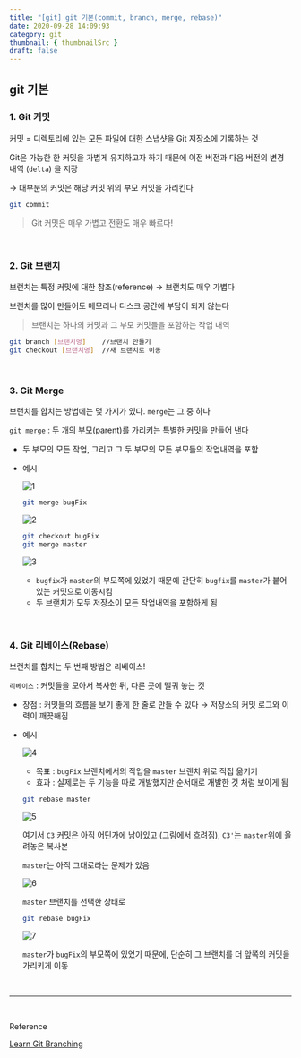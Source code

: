 ```yaml
---
title: "[git] git 기본(commit, branch, merge, rebase)"
date: 2020-09-28 14:09:93
category: git
thumbnail: { thumbnailSrc }
draft: false
---
```


## git 기본


### 1. Git 커밋

커밋 = 디렉토리에 있는 모든 파일에 대한 스냅샷을 Git 저장소에 기록하는 것

Git은 가능한 한 커밋을 가볍게 유지하고자 하기 때문에 이전 버전과 다음 버전의 변경 내역 (`delta`) 을 저장

→ 대부분의 커밋은 해당 커밋 위의 부모 커밋을 가리킨다

```bash
git commit
```

> Git 커밋은 매우 가볍고 전환도 매우 빠르다!

<br>

### 2. Git 브랜치

브랜치는 특정 커밋에 대한 참조(reference) → 브랜치도 매우 가볍다

브랜치를 많이 만들어도 메모리나 디스크 공간에 부담이 되지 않는다

> 브랜치는 하나의 커밋과 그 부모 커밋들을 포함하는 작업 내역

```bash
git branch [브랜치명]    //브랜치 만들기 
git checkout [브랜치명]  //새 브랜치로 이동
```

<br>


### 3. Git Merge

브랜치를 합치는 방법에는 몇 가지가 있다. `merge`는 그 중 하나

`git merge` : 두 개의 부모(parent)를 가리키는 특별한 커밋을 만들어 낸다

- 두 부모의 모든 작업, 그리고 그 두 부모의 모든 부모들의 작업내역을 포함

- 예시

    ![1](https://user-images.githubusercontent.com/45819975/94395518-dd0adc80-019a-11eb-80b8-5cb495be69ca.png)

    ```bash
    git merge bugFix
    ```

    ![2](https://user-images.githubusercontent.com/45819975/94395511-daa88280-019a-11eb-9f74-44ecdb85855d.png)

    ```bash
    git checkout bugFix
    git merge master
    ```

    ![3](https://user-images.githubusercontent.com/45819975/94395508-d9775580-019a-11eb-8b2b-ecd22f4c16c5.png)

    - `bugfix`가 `master`의 부모쪽에 있었기 때문에 간단히 `bugfix`를 `master`가 붙어있는 커밋으로 이동시킴
    - 두 브랜치가 모두 저장소이 모든 작업내역을 포함하게 됨

<br>


### 4. Git 리베이스(Rebase)

브랜치를 합치는 두 번째 방법은 리베이스!

`리베이스` : 커밋들을 모아서 복사한 뒤, 다른 곳에 떨궈 놓는 것

- 장점 : 커밋들의 흐름을 보기 좋게 한 줄로 만들 수 있다 → 저장소의 커밋 로그와 이력이 깨끗해짐
- 예시

    ![4](https://user-images.githubusercontent.com/45819975/94395505-d8462880-019a-11eb-9de4-6c417297d47e.png)


    - 목표 : `bugFix` 브랜치에서의 작업을 `master` 브랜치 위로 직접 옮기기
    - 효과 : 실제로는 두 기능을 따로 개발했지만 순서대로 개발한 것 처럼 보이게 됨

    ```bash
    git rebase master
    ```

    ![5](https://user-images.githubusercontent.com/45819975/94395501-d714fb80-019a-11eb-8a82-420ad2caa68b.png)


    여기서 `C3` 커밋은 아직 어딘가에 남아있고 (그림에서 흐려짐), `C3'`는 `master`위에 올려놓은 복사본

    `master`는 아직 그대로라는 문제가 있음

    ![6](https://user-images.githubusercontent.com/45819975/94395499-d5e3ce80-019a-11eb-9d5d-307f105a7c34.png)


    `master` 브랜치를 선택한 상태로

    ```bash
    git rebase bugFix
    ```

    ![7](https://user-images.githubusercontent.com/45819975/94395490-d0868400-019a-11eb-9009-bad50bdb4c5f.png)


    `master`가 `bugFix`의 부모쪽에 있었기 때문에, 단순히 그 브랜치를 더 앞쪽의 커밋을 가리키게 이동


<br>

---

<br>

Reference

[Learn Git Branching](http://learngitbranching.js.org)

<br>
<br>